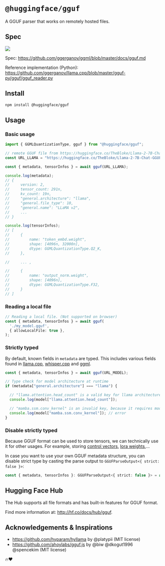 # `@huggingface/gguf`

A GGUF parser that works on remotely hosted files.

## Spec

<img src="https://huggingface.co/datasets/huggingface/documentation-images/resolve/main/hub/gguf-spec.png"/>

Spec: https://github.com/ggerganov/ggml/blob/master/docs/gguf.md

Reference implementation (Python): https://github.com/ggerganov/llama.cpp/blob/master/gguf-py/gguf/gguf_reader.py

## Install

```bash
npm install @huggingface/gguf
```

## Usage

### Basic usage

```ts
import { GGMLQuantizationType, gguf } from "@huggingface/gguf";

// remote GGUF file from https://huggingface.co/TheBloke/Llama-2-7B-Chat-GGUF
const URL_LLAMA = "https://huggingface.co/TheBloke/Llama-2-7B-Chat-GGUF/resolve/191239b/llama-2-7b-chat.Q2_K.gguf";

const { metadata, tensorInfos } = await gguf(URL_LLAMA);

console.log(metadata);
// {
//     version: 2,
//     tensor_count: 291n,
//     kv_count: 19n,
//     "general.architecture": "llama",
//     "general.file_type": 10,
//     "general.name": "LLaMA v2",
//     ...
// }

console.log(tensorInfos);
// [
//     {
//         name: "token_embd.weight",
//         shape: [4096n, 32000n],
//         dtype: GGMLQuantizationType.Q2_K,
//     },

//     ... ,

//     {
//         name: "output_norm.weight",
//         shape: [4096n],
//         dtype: GGMLQuantizationType.F32,
//     }
// ]

```

### Reading a local file

```ts
// Reading a local file. (Not supported on browser)
const { metadata, tensorInfos } = await gguf(
  './my_model.gguf',
  { allowLocalFile: true },
);
```

### Strictly typed

By default, known fields in `metadata` are typed. This includes various fields found in [llama.cpp](https://github.com/ggerganov/llama.cpp), [whisper.cpp](https://github.com/ggerganov/whisper.cpp) and [ggml](https://github.com/ggerganov/ggml).

```ts
const { metadata, tensorInfos } = await gguf(URL_MODEL);

// Type check for model architecture at runtime
if (metadata["general.architecture"] === "llama") {

  // "llama.attention.head_count" is a valid key for llama architecture
  console.log(model["llama.attention.head_count"]);

  // "mamba.ssm.conv_kernel" is an invalid key, because it requires model architecture to be mamba
  console.log(model["mamba.ssm.conv_kernel"]); // error
}
```

### Disable strictly typed

Because GGUF format can be used to store tensors, we can technically use it for other usages. For example, storing [control vectors](https://github.com/ggerganov/llama.cpp/pull/5970), [lora weights](https://github.com/ggerganov/llama.cpp/pull/2632),...

In case you want to use your own GGUF metadata structure, you can disable strict type by casting the parse output to `GGUFParseOutput<{ strict: false }>`:

```ts
const { metadata, tensorInfos }: GGUFParseOutput<{ strict: false }> = await gguf(URL_LLAMA);
```

## Hugging Face Hub

The Hub supports all file formats and has built-in features for GGUF format. 

Find more information at: http://hf.co/docs/hub/gguf.

## Acknowledgements & Inspirations

- https://github.com/hyparam/hyllama by @platypii (MIT license)
- https://github.com/ahoylabs/gguf.js by @biw @dkogut1996 @spencekim (MIT license)

🔥❤️

